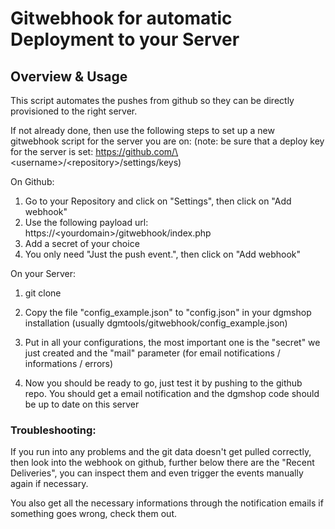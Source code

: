 # Gitwebhook for automatic Deployment to your Server

## Overview & Usage

This script automates the pushes from github so they can be directly provisioned to the right server.

If not already done, then use the following steps to set up a new gitwebhook script for the server you are on:
(note: be sure that a deploy key for the server is set: https://github.com/\<username\>/\<repository\>/settings/keys)

On Github:
1. Go to your Repository and click on "Settings", then click on "Add webhook"
2. Use the following payload url: https://\<yourdomain\>/gitwebhook/index.php
3. Add a secret of your choice
4. You only need "Just the push event.", then click on "Add webhook"

On your Server:
1. git clone 

5. Copy the file "config_example.json" to "config.json" in your dgmshop installation (usually dgmtools/gitwebhook/config_example.json)
6. Put in all your configurations, the most important one is the "secret" we just created and the "mail" parameter (for email notifications / informations / errors)
7. Now you should be ready to go, just test it by pushing to the github repo. You should get a email notification and the dgmshop code should be up to date on this server

### Troubleshooting:
If you run into any problems and the git data doesn't get pulled correctly, then look into the webhook on github, further below there are the "Recent Deliveries", you can inspect them and even trigger the events manually again if necessary.

You also get all the necessary informations through the notification emails if something goes wrong, check them out.
